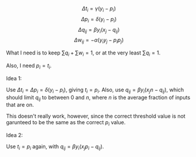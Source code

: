 $$\Delta t_i = \gamma (y_i-p_i)$$
$$\Delta p_i = \delta (y_i-p_i)$$
$$\Delta q_{ij} = \beta y_i(x_j-q_{ij})$$
$$\Delta w_{ij} = -\alpha(y_iy_j-p_ip_j)$$

What I need is to keep $\sum q_i+\sum w_i = 1$, or at the very least $\sum q_i = 1$.

Also, I need $p_i=t_i$.

Idea 1:

Use $\Delta t_i = \Delta p_i = \delta (y_i-p_i)$, giving $t_i=p_i$. Also, use $q_{ij} = \beta y_i(x_jn-q_{ij})$, which should limit $q_{ij}$ to between $0$ and $n$, where $n$ is the average fraction of inputs that are on.

This doesn't really work, however, since the correct threshold value is not garunteed to be the same as the correct $p_i$ value.

Idea 2:

Use $t_i=p_i$ again, with $q_{ij} = \beta y_i(x_jp_i-q_{ij})$.